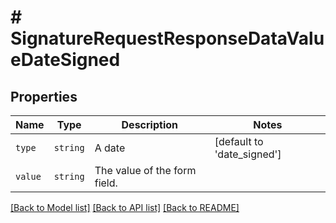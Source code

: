 # # SignatureRequestResponseDataValueDateSigned



## Properties

Name | Type | Description | Notes
------------ | ------------- | ------------- | -------------
| `type` | ```string``` |  A date  |  [default to 'date_signed'] |
| `value` | ```string``` |  The value of the form field.  |  |

[[Back to Model list]](../../README.md#models) [[Back to API list]](../../README.md#endpoints) [[Back to README]](../../README.md)
